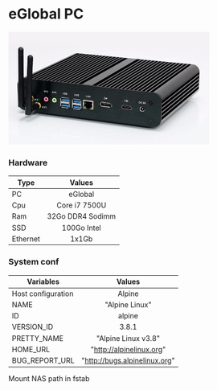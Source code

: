 # eGlobal PC
![eGlobal PC](../pictures/eglobal-pc.png)

### Hardware
  
| Type | Values |
|----------|:---------:|
| PC | eGlobal |
| Cpu | Core i7 7500U |
| Ram | 32Go DDR4 Sodimm |
| SSD | 100Go Intel |
| Ethernet | 1x1Gb |
  
### System conf

| Variables | Values |
|----------|:---------:|
| Host configuration | Alpine |
| NAME | "Alpine Linux" |
| ID | alpine |
| VERSION_ID | 3.8.1 |
| PRETTY_NAME | "Alpine Linux v3.8" |
| HOME_URL | "http://alpinelinux.org" |
| BUG_REPORT_URL | "http://bugs.alpinelinux.org" |
  
Mount NAS path in fstab